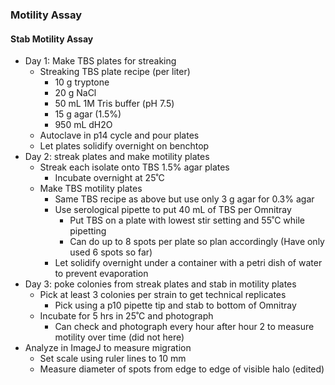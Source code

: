 ### Motility Assay
#### Stab Motility Assay
* Day 1: Make TBS plates for streaking
  * Streaking TBS plate recipe (per liter)
    * 10 g tryptone
    * 20 g NaCl
    * 50 mL 1M Tris buffer (pH 7.5)
    * 15 g agar (1.5%)
    * 950 mL dH2O
  * Autoclave in p14 cycle and pour plates
  * Let plates solidify overnight on benchtop
* Day 2: streak plates and make motility plates
  * Streak each isolate onto TBS 1.5% agar plates
    * Incubate overnight at 25˚C
  * Make TBS motility plates
    * Same TBS recipe as above but use only 3 g agar for 0.3% agar
    * Use serological pipette to put 40 mL of TBS per Omnitray
      * Put TBS on a plate with lowest stir setting and 55˚C while pipetting
      * Can do up to 8 spots per plate so plan accordingly (Have only used 6 spots so far)
    * Let solidify overnight under a container with a petri dish of water to prevent evaporation
* Day 3: poke colonies from streak plates and stab in motility plates
  * Pick at least 3 colonies per strain to get technical replicates
    * Pick using a p10 pipette tip and stab to bottom of Omnitray
  * Incubate for 5 hrs in 25˚C and photograph
    * Can check and photograph every hour after hour 2 to measure motility over time (did not here)
* Analyze in ImageJ to measure migration
  * Set scale using ruler lines to 10 mm
  * Measure diameter of spots from edge to edge of visible halo (edited)
